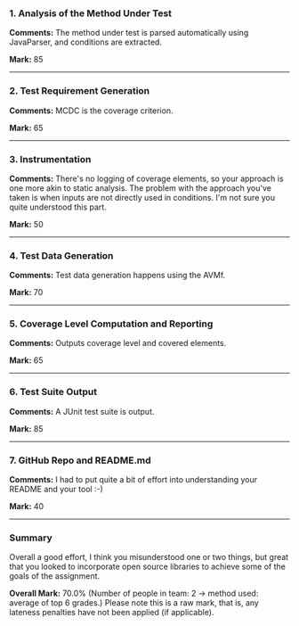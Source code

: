 ### 1. Analysis of the Method Under Test

__Comments:__ The method under test is parsed automatically using JavaParser,
and conditions are extracted. 

__Mark:__ 85

---

### 2. Test Requirement Generation

__Comments:__ MCDC is the coverage criterion.

__Mark:__ 65

---

### 3. Instrumentation

__Comments:__ There's no logging of coverage elements, so your approach is one
more akin to static analysis. The problem with the approach you've taken is when
inputs are not directly used in conditions. I'm not sure you quite understood
this part. 

__Mark:__ 50

---

### 4. Test Data Generation

__Comments:__ Test data generation happens using the AVMf. 

__Mark:__ 70

---

### 5. Coverage Level Computation and Reporting

__Comments:__ Outputs coverage level and covered elements. 

__Mark:__ 65

---

### 6. Test Suite Output

__Comments:__ A JUnit test suite is output. 

__Mark:__ 85

---

### 7. GitHub Repo and README.md

__Comments:__ I had to put quite a bit of effort into understanding your README
and your tool :-) 

__Mark:__ 40

---

### Summary

Overall a good effort, I think you misunderstood one or two things, but great
that you looked to incorporate open source libraries to achieve some of the
goals of the assignment. 

__Overall Mark:__ 70.0% (Number of people in team: 2 -> method used: average of top 6 grades.) Please note this is a raw mark, that is, any lateness penalties have not been applied (if applicable).